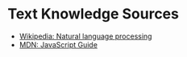 # Text Knowledge Sources

- [Wikipedia: Natural language processing](https://en.wikipedia.org/wiki/Natural_language_processing)
- [MDN: JavaScript Guide](https://developer.mozilla.org/en-US/docs/Web/JavaScript/Guide)
